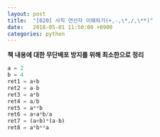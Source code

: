 ```yaml
---
layout: post
title:  "[020] 사칙 연산자 이해하기(+,-,\*,/,\**)"
date:   2018-05-01 11:50:00 +0900
categories: python
---
```

**책 내용에 대한 무단배포 방지를 위해 최소한으로 정리**

```python
a = 2
b = 4
ret1 = a+b
ret2 = a-b
ret3 = a*b
ret4 = a/b
ret5 = a**b
ret6 = a+a*b/a
ret7 = (a+b)*(a-b)
ret8 = a*b**a
```
